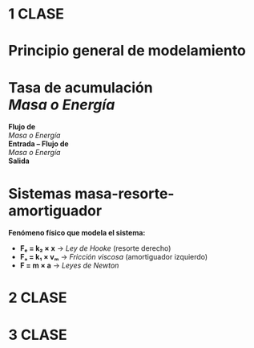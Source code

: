 # 1 CLASE
# Principio general de modelamiento

**Tasa de acumulación**  
*Masa o Energía*  
=  
**Flujo de**  
*Masa o Energía*  
**Entrada – Flujo de**  
*Masa o Energía*  
**Salida**

# Sistemas masa-resorte-amortiguador

**Fenómeno físico que modela el sistema:**

- **Fₑ = k₂ × x**  → *Ley de Hooke* (resorte derecho)
- **Fₐ = k₁ × vₘ**  → *Fricción viscosa* (amortiguador izquierdo)
- **F = m × a**     → *Leyes de Newton*




































































































# 2 CLASE














































































# 3 CLASE

